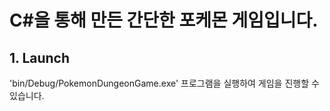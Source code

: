 <h1>C#을 통해 만든 간단한 포케몬 게임입니다.</h1>
<h2>1. Launch</h2>
<p>'bin/Debug/PokemonDungeonGame.exe' 프로그램을 실행하여 게임을 진행할 수 있습니다.</p>

